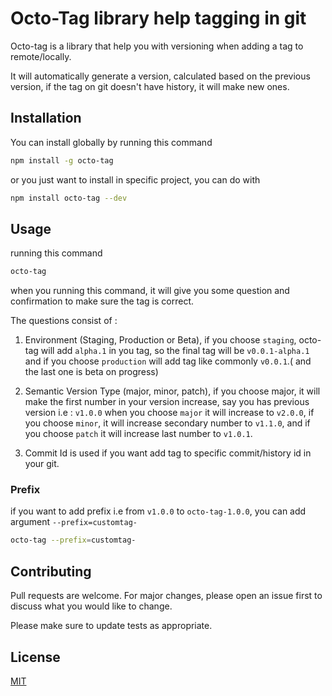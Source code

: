 # Octo-Tag library help tagging in git

Octo-tag is a library that help you with versioning when adding a tag to remote/locally. 

It will automatically generate a version, calculated based on the previous version, if the tag on git doesn't have history, it will make new ones. 

## Installation

You can install globally by running this command

```bash
npm install -g octo-tag
```

or you just want to install in specific project, you can do with 
```bash
npm install octo-tag --dev
```

## Usage

running this command
```bash
octo-tag
```

when you running this command, it will give you some question and confirmation to make sure the tag is correct.

The questions consist of : 

1. Environment (Staging, Production or Beta), if you choose `staging`, octo-tag will add `alpha.1` in you tag, so the final tag will be 
`v0.0.1-alpha.1` and if you choose `production` will add tag like commonly `v0.0.1`.( and the last one is beta on progress)


2. Semantic Version Type (major, minor, patch), if you choose major, it will make the first number in your version increase, say you has  previous version i.e : `v1.0.0` when you choose `major` it will increase to `v2.0.0`, if you choose `minor`, it will increase secondary number to `v1.1.0`, and if you choose `patch` it will increase last number to `v1.0.1`.

3. Commit Id is used if you want add tag to specific commit/history id in your git.


### Prefix
if you want to add prefix i.e from `v1.0.0` to `octo-tag-1.0.0`, you can add argument `--prefix=customtag-` 
```bash
octo-tag --prefix=customtag-
```

## Contributing
Pull requests are welcome. For major changes, please open an issue first to discuss what you would like to change.

Please make sure to update tests as appropriate.

## License
[MIT](https://choosealicense.com/licenses/mit/)